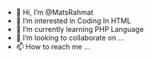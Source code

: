 - 👋 Hi, I’m @MatsRahmat
- 👀 I’m interested in Coding In HTML
- 🌱 I’m currently learning PHP Language
- 💞️ I’m looking to collaborate on ...
- 📫 How to reach me ...

<!---
MatsRahmat/MatsRahmat is a ✨ special ✨ repository because its `README.md` (this file) appears on your GitHub profile.
You can click the Preview link to take a look at your changes.
--->

